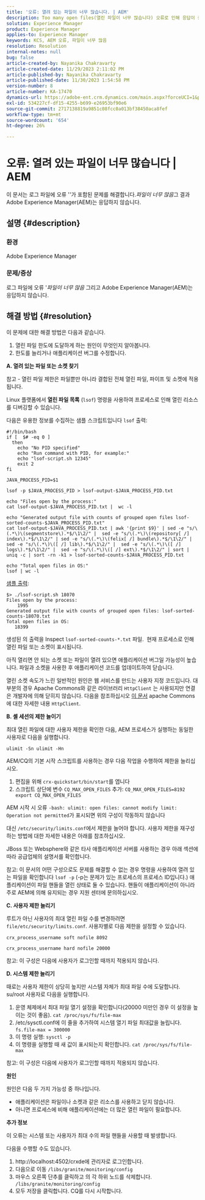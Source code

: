 ```yaml
---
title: '오류: 열려 있는 파일이 너무 많습니다. | AEM'
description: Too many open files(열린 파일이 너무 많습니다) 오류로 인해 응답이 중지되는 AEM 문제를 해결하는 방법을 알아봅니다.
solution: Experience Manager
product: Experience Manager
applies-to: Experience Manager
keywords: KCS, AEM 오류, 파일이 너무 많음
resolution: Resolution
internal-notes: null
bug: false
article-created-by: Nayanika Chakravarty
article-created-date: 11/29/2023 2:11:02 PM
article-published-by: Nayanika Chakravarty
article-published-date: 11/30/2023 1:54:58 PM
version-number: 8
article-number: KA-17470
dynamics-url: https://adobe-ent.crm.dynamics.com/main.aspx?forceUCI=1&pagetype=entityrecord&etn=knowledgearticle&id=62babf1c-c18e-ee11-8179-6045bd006b4b
exl-id: 534227cf-df15-4255-b699-e26953bf90e6
source-git-commit: 2717138819a9851c08fcc0a013bf38450aca8fef
workflow-type: tm+mt
source-wordcount: '654'
ht-degree: 26%

---
```


# 오류: 열려 있는 파일이 너무 많습니다 | AEM


이 문서는 로그 파일에 오류 &#39;&#39;가 포함된 문제를 해결합니다.*파일이 너무 많음*&#x200B;그 결과 Adobe Experience Manager(AEM)는 응답하지 않습니다.

## 설명 {#description}


### <b>환경</b>

Adobe Experience Manager



### <b>문제/증상</b>

로그 파일에 오류 &#39;*파일이 너무 많음* 그리고 Adobe Experience Manager(AEM)는 응답하지 않습니다.




## 해결 방법 {#resolution}


이 문제에 대한 해결 방법은 다음과 같습니다.

1. 열린 파일 한도에 도달하게 하는 원인이 무엇인지 알아봅니다.
2. 한도를 늘리거나 애플리케이션 버그를 수정합니다.


<b>A. 열려 있는 파일 또는 소켓 찾기</b>

참고 - 열린 파일 제한은 파일뿐만 아니라 결합된 전체 열린 파일, 파이프 및 소켓에 적용됩니다.

Linux 플랫폼에서 <b>열린 파일 목록</b> (`lsof`) 명령을 사용하여 프로세스로 인해 열린 리소스를 디버깅할 수 있습니다.

다음은 유용한 정보를 수집하는 샘플 스크립트입니다 `lsof` 출력:


```
#!/bin/bash
if [  $# -eq 0 ] 
  then
    echo "No PID specified"
    echo "Run command with PID, for example:"
    echo "lsof-script.sh 12345"
    exit 2
fi
 
JAVA_PROCESS_PID=$1
 
lsof -p $JAVA_PROCESS_PID > lsof-output-$JAVA_PROCESS_PID.txt
 
echo "Files open by the process:"
cat lsof-output-$JAVA_PROCESS_PID.txt |  wc -l
 
echo "Generated output file with counts of grouped open files lsof-sorted-counts-$JAVA_PROCESS_PID.txt"
cat lsof-output-$JAVA_PROCESS_PID.txt | awk '{print $9}' | sed -e "s/\(.*\)\(segmentstore\).*$/\1\2/" |  sed -e "s/\(.*\)\(repository[ /] index\).*$/\1\2/" | sed -e "s/\(.*\)\(felix[ /] bundle\).*$/\1\2/" |  sed -e "s/\(.*\)\([ /] lib\).*$/\1\2/" |  sed -e "s/\(.*\)\([ /] logs\).*$/\1\2/" |  sed -e "s/\(.*\)\([ /] ext\).*$/\1\2/" | sort | uniq -c | sort -rn -k1 > lsof-sorted-counts-$JAVA_PROCESS_PID.txt
 
echo "Total open files in OS:"
lsof | wc -l
```


<u>샘플 출력</u>:


```
$> ./lsof-script.sh 18070
Files open by the process:
    1995
Generated output file with counts of grouped open files: lsof-sorted-counts-18070.txt
Total open files in OS:
   18399
```


생성된 의 출력을 Inspect `lsof-sorted-counts-*.txt` 파일.  현재 프로세스로 인해 열린 파일 또는 소켓이 표시됩니다.

아직 열리면 안 되는 소켓 또는 파일이 열려 있으면 애플리케이션 버그일 가능성이 높습니다. 파일과 소켓을 사용한 후 애플리케이션 코드를 업데이트하여 닫습니다.

열린 소켓 속도가 느린 일반적인 원인은 웹 서비스를 만드는 사용자 지정 코드입니다. 대부분의 경우 Apache Commons와 같은 라이브러리 `HttpClient` 는 사용되지만 연결은 개발자에 의해 닫히지 않습니다. 다음을 참조하십시오 [이 문서](https://stackoverflow.com/questions/43454514/proper-usage-of-apache-httpclient-and-when-to-close-it) apache Commons에 대한 자세한 내용 `HttpClient`.

<b>B. 셸 세션의 제한 늘이기</b>

최대 열린 파일에 대한 사용자 제한을 확인한 다음, AEM 프로세스가 실행하는 동일한 사용자로 다음을 실행합니다.

`ulimit -Sn ulimit -Hn`

AEM/CQ의 기본 시작 스크립트를 사용하는 경우 다음 작업을 수행하여 제한을 늘리십시오.

1. 편집을 위해 `crx-quickstart/bin/start`를 엽니다
2. 스크립트 상단에 변수 `CQ_MAX_OPEN_FILES` 추가:    `CQ_MAX_OPEN_FILES=8192 export CQ_MAX_OPEN_FILES`


AEM 시작 시 오류 `-bash: ulimit: open files: cannot modify limit: Operation not permitted`가 표시되면 위의 구성이 작동하지 않습니다

대신 `/etc/security/limits.conf`에서 제한을 늘어야 합니다. 사용자 제한을 재구성하는 방법에 대한 자세한 내용은 아래를 참조하십시오.

JBoss 또는 Websphere와 같은 타사 애플리케이션 서버를 사용하는 경우 아래 섹션에 따라 공급업체의 설명서를 확인합니다.

참고: 이 문서의 어떤 구성으로도 문제를 해결할 수 없는 경우 명령을 사용하여 열려 있는 파일을 확인합니다 `lsof -p` (-p는 문제가 있는 프로세스의 프로세스 ID입니다.) 애플리케이션이 파일 핸들을 열린 상태로 둘 수 있습니다. 핸들이 애플리케이션이 아니라 주로 AEM에 의해 유지되는 경우 지원 센터에 문의하십시오.

<b>C. 사용자 제한 늘리기</b>

루트가 아닌 사용자의 최대 열린 파일 수를 변경하려면 `file/etc/security/limits.conf`. 사용자별로 다음 제한을 설정할 수 있습니다.

`crx_process_username soft nofile 8092`

`crx_process_username hard nofile 20000`

참고: 이 구성은 다음에 사용자가 로그인할 때까지 적용되지 않습니다.

<b>D. 시스템 제한 늘리기</b>

때로는 사용자 제한이 상당히 높지만 시스템 자체가 최대 파일 수에 도달합니다. su/root 사용자로 다음을 실행합니다.

1. 운영 체제에서 최대 파일 열기 설정을 확인합니다(20000 미만인 경우 이 설정을 높이는 것이 좋음).
   `cat /proc/sys/fs/file-max`
2. /etc/sysctl.conf에 이 줄을 추가하여 시스템 열기 파일 최대값을 늘립니다.
   `fs.file-max = 300000`
3. 이 명령 실행:
   `sysctl -p`
4. 이 명령을 실행할 때 새 값이 표시되는지 확인합니다.
   `cat /proc/sys/fs/file-max`


참고: 이 구성은 다음에 사용자가 로그인할 때까지 적용되지 않습니다.

<b>원인</b>

원인은 다음 두 가지 가능성 중 하나입니다.

- 애플리케이션은 파일이나 소켓과 같은 리소스를 사용하고 닫지 않습니다.
- 아니면 프로세스에 비해 애플리케이션에는 더 많은 열린 파일이 필요합니다.


<b>추가 정보</b>

이 오류는 시스템 또는 사용자가 최대 수의 파일 핸들을 사용할 때 발생합니다.

다음을 수행할 수도 있습니다.

1. http://localhost:4502/crxde에 관리자로 로그인합니다.
2. 다음으로 이동 `/libs/granite/monitoring/config`
3. 마우스 오른쪽 단추를 클릭하고 의 각 하위 노드를 삭제합니다. `/libs/granite/monitoring/config`
4. 모두 저장을 클릭합니다. CQ를 다시 시작합니다.
